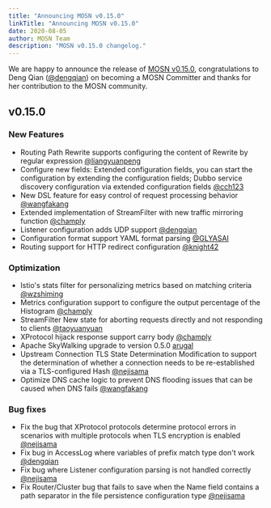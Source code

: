 ```yaml
---
title: "Announcing MOSN v0.15.0"
linkTitle: "Announcing MOSN v0.15.0"
date: 2020-08-05
author: MOSN Team
description: "MOSN v0.15.0 changelog."
---
```


We are happy to announce the release of [MOSN v0.15.0](https://github.com/mosn/mosn/releases/tag/v0.15.0), congratulations to Deng Qian ([@dengqian](https://github.com/dengqian)) on becoming a MOSN Committer and thanks for her contribution to the MOSN community.

## v0.15.0

### New Features

+ Routing Path Rewrite supports configuring the content of Rewrite by regular expression [@liangyuanpeng](https://github.com/liangyuanpeng)
+ Configure new fields: Extended configuration fields, you can start the configuration by extending the configuration fields; Dubbo service discovery configuration via extended configuration fields [@cch123](https://github.com/cch123)
+ New DSL feature for easy control of request processing behavior [@wangfakang](https://github.com/wangfakang)
+ Extended implementation of StreamFilter with new traffic mirroring function [@champly](https://github.com/champly)
+ Listener configuration adds UDP support [@dengqian](https://github.com/dengqian)
+ Configuration format support YAML format parsing [@GLYASAI](https://github.com/GLYASAI)
+ Routing support for HTTP redirect configuration [@knight42](https://github.com/knight42)

### Optimization

+ Istio's stats filter for personalizing metrics based on matching criteria [@wzshiming](https://github.com/wzshiming)
+ Metrics configuration support to configure the output percentage of the Histogram [@champly](https://github.com/champly)
+ StreamFilter New state for aborting requests directly and not responding to clients [@taoyuanyuan](https://github.com/taoyuanyuan)
+ XProtocol hijack response support carry body [@champly](https://github.com/champly)
+ Apache SkyWalking upgrade to version 0.5.0 [arugal](https://github.com/arugal)
+ Upstream Connection TLS State Determination Modification to support the determination of whether a connection needs to be re-established via a TLS-configured Hash [@nejisama](https://github.com/nejisama)
+ Optimize DNS cache logic to prevent DNS flooding issues that can be caused when DNS fails [@wangfakang](https://github.com/wangfakang)

### Bug fixes

+ Fix the bug that XProtocol protocols determine protocol errors in scenarios with multiple protocols when TLS encryption is enabled [@nejisama](https://github.com/nejisama)
+ Fix bug in AccessLog where variables of prefix match type don't work [@dengqian](https://github.com/dengqian)
+ Fix bug where Listener configuration parsing is not handled correctly [@nejisama](https://github.com/nejisama)
+ Fix Router/Cluster bug that fails to save when the Name field contains a path separator in the file persistence configuration type [@nejisama](https://github.com/nejisama)

